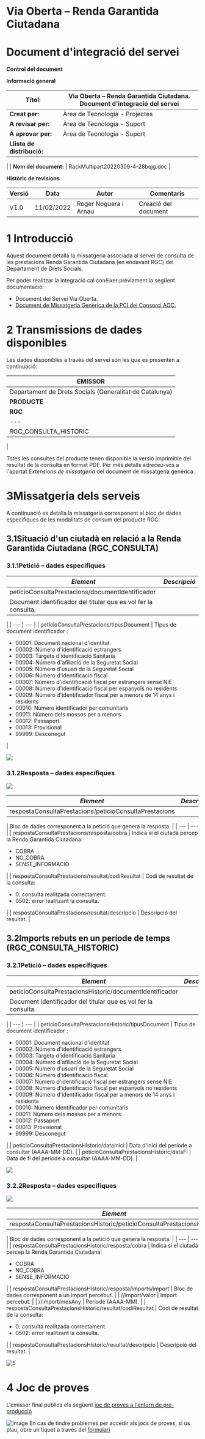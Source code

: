 
# **Via Oberta – Renda Garantida Ciutadana**

# **Document d&#39;integració del servei**


**Control del document**

**Informació general**

| **Títol:** | Via Oberta – Renda Garantida Ciutadana. Document d&#39;integració del servei |
| --- | --- |
| **Creat per:** | Àrea de Tecnologia - Projectes |
| **A revisar per:** | Àrea de Tecnologia - Suport |
| **A aprovar per:** | Àrea de Tecnologia - Suport |
| **Llista de distribució:** |
 |
| **Nom del document:** | RackMultipart20220309-4-28bqjg.doc |

**Històric de revisions**

| **Versió** | **Data** | **Autor** | **Comentaris** |
| --- | --- | --- | --- |
| V1.0 | 11/02/2022 | Roger Noguera i Arnau | Creació del document |



# 1 Introducció

Aquest document detalla la missatgeria associada al servei de consulta de les prestacions Renda Garantida Ciutadana (en endavant RGC) del Departament de Drets Socials.

Per poder realitzar la integració cal conèixer prèviament la següent documentació:

- Document del Servei Via Oberta.
- [Document de Missatgeria Genèrica de la PCI del Consorci AOC.][PCI]

[PCI]:https://github.com/ConsorciAOC/PCI

# 2 Transmissions de dades disponibles

Les dades disponibles a través del servei són les que es presenten a continuació:

| **EMISSOR** |
| --- |
| Departament de Drets Socials (Generalitat de Catalunya) |
| **PRODUCTE** | **MODALITAT** | **DESCRIPCIO** |
| **RGC** | RGC\_CONSULTA | Consulta situació de les prestacions RGC d&#39;un ciutadà.|
| --- | --- | --- |
| RGC\_CONSULTA\_HISTORIC | Consulta de dades històriques de les prestacions RGC d&#39;un ciutadà.
 |

Totes les consultes del producte tenen disponible la versió imprimible del resultat de la consulta en format PDF. Per més detalls adreceu-vos a l&#39;apartat _Extensions de missatgeria_ del document de missatgeria genèrica.

# 3Missatgeria dels serveis

A continuació es detalla la missatgeria corresponent al bloc de dades específiques de les modalitats de consum del producte RGC.

## 3.1Situació d&#39;un ciutadà en relació a la Renda Garantida Ciutadana (RGC\_CONSULTA)

### 3.1.1Petició – dades específiques

| _Element_ | _Descripció_ |
| --- | --- |
| peticioConsultaPrestacions/documentIdentificador
 | Document identificador del titular que es vol fer la consulta.
 |
| --- | --- |
| peticioConsultaPrestacions/tipusDocument | Tipus de document identificador :

- 00001: Document nacional d&#39;identitat
- 00002: Número d&#39;identificació estrangers
- 00003: Targeta d&#39;identificació Sanitaria
- 00004: Número d&#39;afiliació de la Seguretat Social
- 00005: Número d&#39;usuari de la Seguretat Social
- 00006: Número d&#39;identificació fiscal
- 00007: Número d&#39;identificació fiscal per estrangers sense NIE
- 00008: Número d&#39;identificació fiscal per espanyols no residents
- 00009: Número d&#39;identificador fiscal per a menors de 14 anys i residents
- 00010: Número identificador per comunitaris
- 00011: Número dels mossos per a menors
- 00012: Passaport
- 00013: Provisional
- 99999: Desconegut

 |

![](RackMultipart20220309-4-28bqjg_html_42f8630ff397c565.png)

### 3.1.2Resposta – dades específiques

![](RackMultipart20220309-4-28bqjg_html_709d9f9983307f4.png)

| _Element_ | _Descripció_ |
| --- | --- |
| respostaConsultaPrestacions/peticioConsultaPrestacions

 | Bloc de dades corresponent a la petició que genera la resposta.
 |
| --- | --- |
| respostaConsultaPrestacions/resposta/cobra | Indica si el ciutadà percep la Renda Garantida Ciutadana:
- COBRA
- NO\_COBRA
- SENSE\_INFORMACIO

 |
| respostaConsultaPrestacions/resultat/codiResultat | Codi de resultat de la consulta:
- 0: consulta realitzada correctament.
- 0502: error realitzant la consulta.

 |
| respostaConsultaPrestacions/resultat/descripcio | Descripció del resultat. |

## 3.2Imports rebuts en un període de temps (RGC\_CONSULTA\_HISTORIC)

### 3.2.1Petició – dades específiques

| _Element_ | _Descripció_ |
| --- | --- |
| peticioConsultaPrestacionsHistoric/documentIdentificador
 | Document identificador del titular que es vol fer la consulta.
 |
| --- | --- |
| peticioConsultaPrestacionsHistoric/tipusDocument | Tipus de document identificador :

- 00001: Document nacional d&#39;identitat
- 00002: Número d&#39;identificació estrangers
- 00003: Targeta d&#39;identificació Sanitaria
- 00004: Número d&#39;afiliació de la Seguretat Social
- 00005: Número d&#39;usuari de la Seguretat Social
- 00006: Número d&#39;identificació fiscal
- 00007: Número d&#39;identificació fiscal per estrangers sense NIE
- 00008: Número d&#39;identificació fiscal per espanyols no residents
- 00009: Número d&#39;identificador fiscal per a menors de 14 anys i residents
- 00010: Número identificador per comunitaris
- 00011: Número dels mossos per a menors
- 00012: Passaport
- 00013: Provisional
- 99999: Desconegut

 |
| peticioConsultaPrestacionsHistoric/dataInici
 | Data d&#39;inici del període a consultar (AAAA-MM-DD). |
| peticioConsultaPrestacionsHistoric/dataFi
 | Data de fi del període a consultar (AAAA-MM-DD). |

![](RackMultipart20220309-4-28bqjg_html_b4a3e5cbadea9b2c.png)

### 3.2.2Resposta – dades específiques

![](RackMultipart20220309-4-28bqjg_html_aacf5ab819e93f4e.png)

| _Element_ | _Descripció_ |
| --- | --- |
| respostaConsultaPrestacionsHistoric/peticioConsultaPrestacionsHistoric

 | Bloc de dades corresponent a la petició que genera la resposta.
 |
| --- | --- |
| respostaConsultaPrestacionsHistoric/resposta/cobra | Indica si el ciutadà percep la Renda Garantida Ciutadana:
- COBRA
- NO\_COBRA
- SENSE\_INFORMACIO

 |
| respostaConsultaPrestacionsHistoric/resposta/imports/import
 | Bloc de dades corresponent a un import percebut. |
| //import/valor
 | Import percebut. |
| //import/mesAny
 | Període (AAAA-MM). |
| respostaConsultaPrestacionsHistoric/resultat/codiResultat | Codi de resultat de la consulta:
- 0: consulta realitzada correctament.
- 0502: error realitzant la consulta.

 |
| respostaConsultaPrestacionsHistoric/resultat/descripcio
 | Descripció del resultat. |

![5](captures/5.png)

# 4 Joc de proves

L&#39;emissor final publica els següent [joc de proves a l&#39;entorn de pre-producció][proves] 

[proves]: http://transversals.ctti.intranet.gencat.cat/sol-pica-iop-gene/rgc/


![image](https://user-images.githubusercontent.com/32306731/137281698-9dfc2044-94f7-487f-a7d6-9a4e0707feb3.png) En cas de tindre problemes per accedir als jocs de proves, si us plau, obre un tiquet a través del [formulari][form]

[form]:https://www.aoc.cat/portal-suport/peticio-integradors/idservei/integracio/
